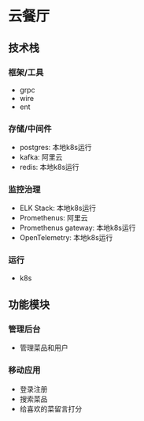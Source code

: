 # 云餐厅

## 技术栈

### 框架/工具

* grpc
* wire
* ent

### 存储/中间件

* postgres: 本地k8s运行
* kafka: 阿里云
* redis: 本地k8s运行

### 监控治理

* ELK Stack: 本地k8s运行
* Promethenus: 阿里云
* Promethenus gateway: 本地k8s运行
* OpenTelemetry: 本地k8s运行

### 运行

* k8s

## 功能模块

### 管理后台

* 管理菜品和用户

### 移动应用

* 登录注册
* 搜索菜品
* 给喜欢的菜留言打分




